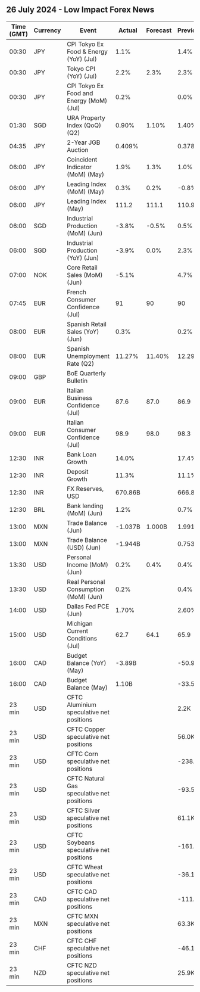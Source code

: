 ## 26 July 2024 - Low Impact Forex News

| Time (GMT) | Currency | Event | Actual | Forecast | Previous |
|------|----------|-------|--------|----------|----------|
| 00:30 | JPY | CPI Tokyo Ex Food & Energy (YoY) (Jul) | 1.1% |  | 1.4% |
| 00:30 | JPY | Tokyo CPI (YoY) (Jul) | 2.2% | 2.3% | 2.3% |
| 00:30 | JPY | CPI Tokyo Ex Food and Energy (MoM) (Jul) | 0.2% |  | 0.0% |
| 01:30 | SGD | URA Property Index (QoQ) (Q2) | 0.90% | 1.10% | 1.40% |
| 04:35 | JPY | 2-Year JGB Auction | 0.409% |  | 0.378% |
| 06:00 | JPY | Coincident Indicator (MoM) (May) | 1.9% | 1.3% | 1.0% |
| 06:00 | JPY | Leading Index (MoM) (May) | 0.3% | 0.2% | -0.8% |
| 06:00 | JPY | Leading Index (May) | 111.2 | 111.1 | 110.9 |
| 06:00 | SGD | Industrial Production (MoM) (Jun) | -3.8% | -0.5% | 0.5% |
| 06:00 | SGD | Industrial Production (YoY) (Jun) | -3.9% | 0.0% | 2.3% |
| 07:00 | NOK | Core Retail Sales (MoM) (Jun) | -5.1% |  | 4.7% |
| 07:45 | EUR | French Consumer Confidence (Jul) | 91 | 90 | 90 |
| 08:00 | EUR | Spanish Retail Sales (YoY) (Jun) | 0.3% |  | 0.2% |
| 08:00 | EUR | Spanish Unemployment Rate (Q2) | 11.27% | 11.40% | 12.29% |
| 09:00 | GBP | BoE Quarterly Bulletin |  |  |  |
| 09:00 | EUR | Italian Business Confidence (Jul) | 87.6 | 87.0 | 86.9 |
| 09:00 | EUR | Italian Consumer Confidence (Jul) | 98.9 | 98.0 | 98.3 |
| 12:30 | INR | Bank Loan Growth | 14.0% |  | 17.4% |
| 12:30 | INR | Deposit Growth | 11.3% |  | 11.1% |
| 12:30 | INR | FX Reserves, USD | 670.86B |  | 666.85B |
| 12:30 | BRL | Bank lending (MoM) (Jun) | 1.2% |  | 0.7% |
| 13:00 | MXN | Trade Balance (Jun) | -1.037B | 1.000B | 1.991B |
| 13:00 | MXN | Trade Balance (USD) (Jun) | -1.944B |  | 0.753B |
| 13:30 | USD | Personal Income (MoM) (Jun) | 0.2% | 0.4% | 0.4% |
| 13:30 | USD | Real Personal Consumption (MoM) (Jun) | 0.2% |  | 0.4% |
| 14:00 | USD | Dallas Fed PCE (Jun) | 1.70% |  | 2.60% |
| 15:00 | USD | Michigan Current Conditions (Jul) | 62.7 | 64.1 | 65.9 |
| 16:00 | CAD | Budget Balance (YoY) (May) | -3.89B |  | -50.93B |
| 16:00 | CAD | Budget Balance (May) | 1.10B |  | -33.59B |
| 23 min | USD | CFTC Aluminium speculative net positions |  |  | 2.2K |
| 23 min | USD | CFTC Copper speculative net positions |  |  | 56.0K |
| 23 min | USD | CFTC Corn speculative net positions |  |  | -238.8K |
| 23 min | USD | CFTC Natural Gas speculative net positions |  |  | -93.5K |
| 23 min | USD | CFTC Silver speculative net positions |  |  | 61.1K |
| 23 min | USD | CFTC Soybeans speculative net positions |  |  | -161.5K |
| 23 min | USD | CFTC Wheat speculative net positions |  |  | -36.1K |
| 23 min | CAD | CFTC CAD speculative net positions |  |  | -111.2K |
| 23 min | MXN | CFTC MXN speculative net positions |  |  | 63.3K |
| 23 min | CHF | CFTC CHF speculative net positions |  |  | -46.1K |
| 23 min | NZD | CFTC NZD speculative net positions |  |  | 25.9K |
